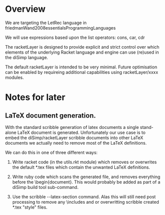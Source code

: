 # Overview

We are targeting the LetRec language in 
friedmanWand2008essentialsProgrammingLanguages

We will use expressions based upon the list operators: cons, car, cdr

The racketLayer is designed to provide explicit and strict control over 
which elements of the underlying Racket language and engine can use 
(re)used in the diSimp language.

The default racketLayer is intended to be very minimal. Future 
optimisation can be enabled by requireing additional capabilities using 
racketLayer/xxxx modules.

# Notes for later

## LaTeX document generation.

With the standard scribble generation of latex documents a single 
stand-alone LaTeX document is generated. Unfortunately our use case is to 
embed the diSimp/racketLayer scribble documents into other LaTeX 
documents we actually need to remove most of the LaTeX definitions.

We can do this in one of three different ways:

1. Write racket code (in the utils.rkt module) which removes or 
overwrites the default *.tex files which contain the unwanted LaTeX 
definitions.

2. Write ruby code which scans the generated file, and removes everything 
before the \begin{document}. This would probably be added as part of a 
diSimp build tool sub-command.

3. Use the scribble --latex-section <n> command. Alas this will still 
need post processing to remove any \includes and or overwritting scribble 
created *.tex "style" files.
